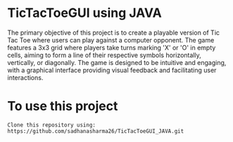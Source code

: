 # TicTacToeGUI using JAVA
 
The primary objective of this project is to create a playable version of Tic Tac Toe where users can play against a computer opponent. The game features a 3x3 grid where players take turns marking 'X' or 'O' in empty cells, aiming to form a line of their respective symbols horizontally, vertically, or diagonally. The game is designed to be intuitive and engaging, with a graphical interface providing visual feedback and facilitating user interactions.

# To use this project

```Clone this repository using: https://github.com/sadhanasharma26/TicTacToeGUI_JAVA.git```